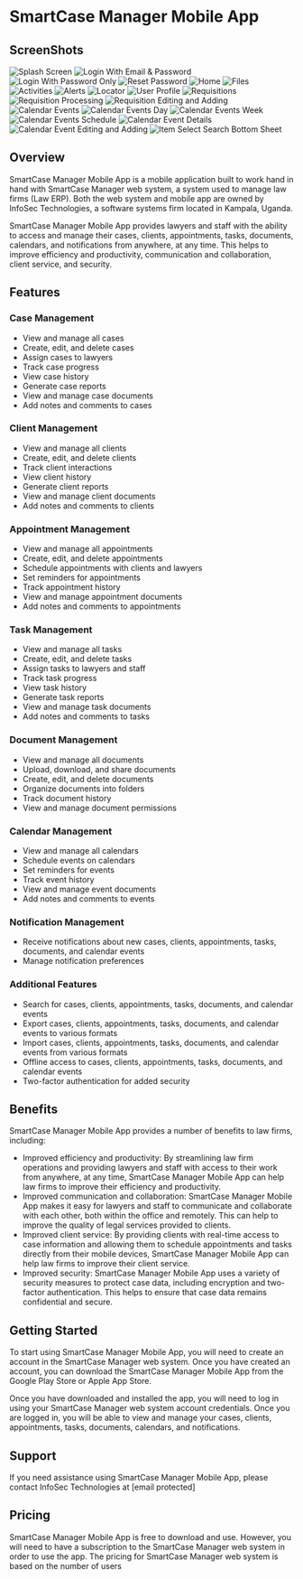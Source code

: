 # **SmartCase Manager Mobile App**
## **ScreenShots**
![Splash Screen](images/splash_screen.png)
![Login With Email & Password](images/login_one.png)
![Login With Password Only](images/login_two.png)
![Reset Password](images/request_password_reset.png)
![Home](images/home.png)
![Files](images/files.png)
![Activities](images/activities.png)
![Alerts](images/alerts.png)
![Locator](images/locator.png)
![User Profile](images/profile.png)
![Requisitions](images/requisitions.png)
![Requisition Processing](images/requisition_process.png)
![Requisition Editing and Adding](images/requisition_form.png)
![Calendar Events](images/events.png)
![Calendar Events Day](images/event_day_view.png)
![Calendar Events Week](images/event_week_view.png)
![Calendar Events Schedule](images/event_schedule_view.png)
![Calendar Event Details](images/event_detail_view.png)
![Calendar Event Editing and Adding](images/event_form.png)
![Item Select Search Bottom Sheet](images/item_search_sheet.png)

## **Overview**

SmartCase Manager Mobile App is a mobile application built to work hand in hand with SmartCase Manager web system, a system used to manage law firms (Law ERP). Both the web system and mobile app are owned by InfoSec Technologies, a software systems firm located in Kampala, Uganda.

SmartCase Manager Mobile App provides lawyers and staff with the ability to access and manage their cases, clients, appointments, tasks, documents, calendars, and notifications from anywhere, at any time. This helps to improve efficiency and productivity, communication and collaboration, client service, and security.

## **Features**

### **Case Management**

-   View and manage all cases
-   Create, edit, and delete cases
-   Assign cases to lawyers
-   Track case progress
-   View case history
-   Generate case reports
-   View and manage case documents
-   Add notes and comments to cases

### **Client Management**

-   View and manage all clients
-   Create, edit, and delete clients
-   Track client interactions
-   View client history
-   Generate client reports
-   View and manage client documents
-   Add notes and comments to clients

### **Appointment Management**

-   View and manage all appointments
-   Create, edit, and delete appointments
-   Schedule appointments with clients and lawyers
-   Set reminders for appointments
-   Track appointment history
-   View and manage appointment documents
-   Add notes and comments to appointments

### **Task Management**

-   View and manage all tasks
-   Create, edit, and delete tasks
-   Assign tasks to lawyers and staff
-   Track task progress
-   View task history
-   Generate task reports
-   View and manage task documents
-   Add notes and comments to tasks

### **Document Management**

-   View and manage all documents
-   Upload, download, and share documents
-   Create, edit, and delete documents
-   Organize documents into folders
-   Track document history
-   View and manage document permissions

### **Calendar Management**

-   View and manage all calendars
-   Schedule events on calendars
-   Set reminders for events
-   Track event history
-   View and manage event documents
-   Add notes and comments to events

### **Notification Management**

-   Receive notifications about new cases, clients, appointments, tasks, documents, and calendar events
-   Manage notification preferences

### **Additional Features**

-   Search for cases, clients, appointments, tasks, documents, and calendar events
-   Export cases, clients, appointments, tasks, documents, and calendar events to various formats
-   Import cases, clients, appointments, tasks, documents, and calendar events from various formats
-   Offline access to cases, clients, appointments, tasks, documents, and calendar events
-   Two-factor authentication for added security

## **Benefits**

SmartCase Manager Mobile App provides a number of benefits to law firms, including:

-   Improved efficiency and productivity: By streamlining law firm operations and providing lawyers and staff with access to their work from anywhere, at any time, SmartCase Manager Mobile App can help law firms to improve their efficiency and productivity.
-   Improved communication and collaboration: SmartCase Manager Mobile App makes it easy for lawyers and staff to communicate and collaborate with each other, both within the office and remotely. This can help to improve the quality of legal services provided to clients.
-   Improved client service: By providing clients with real-time access to case information and allowing them to schedule appointments and tasks directly from their mobile devices, SmartCase Manager Mobile App can help law firms to improve their client service.
-   Improved security: SmartCase Manager Mobile App uses a variety of security measures to protect case data, including encryption and two-factor authentication. This helps to ensure that case data remains confidential and secure.

## **Getting Started**

To start using SmartCase Manager Mobile App, you will need to create an account in the SmartCase Manager web system. Once you have created an account, you can download the SmartCase Manager Mobile App from the Google Play Store or Apple App Store.

Once you have downloaded and installed the app, you will need to log in using your SmartCase Manager web system account credentials. Once you are logged in, you will be able to view and manage your cases, clients, appointments, tasks, documents, calendars, and notifications.

## **Support**

If you need assistance using SmartCase Manager Mobile App, please contact InfoSec Technologies at [email protected]

## **Pricing**

SmartCase Manager Mobile App is free to download and use. However, you will need to have a subscription to the SmartCase Manager web system in order to use the app. The pricing for SmartCase Manager web system is based on the number of users
